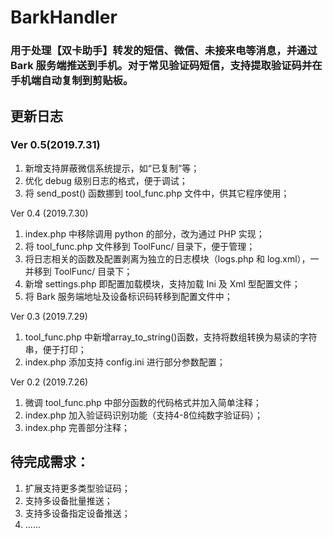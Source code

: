 # BarkHandler
### 用于处理【双卡助手】转发的短信、微信、未接来电等消息，并通过 Bark 服务端推送到手机。对于常见验证码短信，支持提取验证码并在手机端自动复制到剪贴板。

## 更新日志
### Ver 0.5(2019.7.31)
1. 新增支持屏蔽微信系统提示，如“已复制”等；
2. 优化 debug 级别日志的格式，便于调试；
3. 将 send_post() 函数挪到 tool_func.php 文件中，供其它程序使用；

Ver 0.4 (2019.7.30)
1. index.php 中移除调用 python 的部分，改为通过 PHP 实现；
2. 将 tool_func.php 文件移到 ToolFunc/ 目录下，便于管理；
3. 将日志相关的函数及配置剥离为独立的日志模块（logs.php 和 log.xml），一并移到 ToolFunc/ 目录下；
4. 新增 settings.php 即配置加载模块，支持加载 Ini 及 Xml 型配置文件；
5. 将 Bark 服务端地址及设备标识码转移到配置文件中；

Ver 0.3 (2019.7.29)
1. tool_func.php 中新增array_to_string()函数，支持将数组转换为易读的字符串，便于打印；
2. index.php 添加支持 config.ini 进行部分参数配置；

Ver 0.2 (2019.7.26)
1. 微调 tool_func.php 中部分函数的代码格式并加入简单注释；
2. index.php 加入验证码识别功能（支持4-8位纯数字验证码）；
3. index.php 完善部分注释；



## 待完成需求：
1. 扩展支持更多类型验证码；
2. 支持多设备批量推送；
3. 支持多设备指定设备推送；
4. ......
